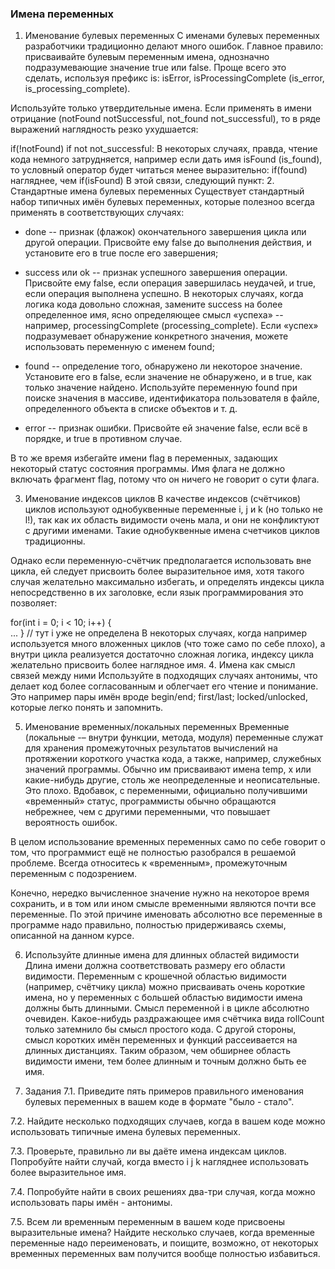 ### Имена переменных
1. Именование булевых переменных
С именами булевых переменных разработчики традиционно делают много ошибок.
Главное правило: присваивайте булевым переменным имена, однозначно подразумевающие значение true или false.
Проще всего это сделать, используя префикс is: isError, isProcessingComplete (is_error, is_processing_complete).

Используйте только утвердительные имена. Если применять в имени отрицание (notFound notSuccessful, not_found not_successful), то в ряде выражений наглядность резко ухудшается:

if(!notFound) 
if not not_successful:
В некоторых случаях, правда, чтение кода немного затрудняется, например если дать имя isFound (is_found), то условный оператор будет читаться менее выразительно:
if(found) 
нагляднее, чем
if(isFound)
В этой связи, следующий пункт:
2. Стандартные имена булевых переменных
Существует стандартный набор типичных имён булевых переменных, которые полезноо всегда применять в соответствующих случаях:

- done -- признак (флажок) окончательного завершения цикла или другой операции. Присвойте ему false до выполнения действия, и установите его в true после его завершения;

- success или ok -- признак успешного завершения операции. Присвойте ему false, если операция завершилась неудачей, и true, если операция выполнена успешно. В некоторых случаях, когда логика кода довольно сложная, замените success на более определенное имя, ясно определяющее смысл «успеха» -- например, processingComplete (processing_complete). Если «успех» подразумевает обнаружение конкретного значения, можете использовать переменную с именем found;

- found -- определение того, обнаружено ли некоторое значение. Установите его в false, если значение не обнаружено, и в true, как только значение найдено. Используйте переменную found при поиске значения в массиве, идентификатора пользователя в файле, определенного объекта в списке объектов и т. д.

- error -- признак ошибки. Присвойте ей значение false, если всё в порядке, и true в противном случае.

В то же время избегайте имени flag в переменных, задающих некоторый статус состояния программы. Имя флага не должно включать фрагмент flag, потому что он ничего не говорит о сути флага.

3. Именование индексов циклов
В качестве индексов (счётчиков) циклов используют однобуквенные переменные i, j и k (но только не l!), так как их область видимости очень мала, и они не конфликтуют с другими именами. Такие однобуквенные имена счетчиков циклов традиционны.

Однако если переменную-счётчик предполагается использовать вне цикла, ей следует присвоить более выразительное имя, хотя такого случая желательно максимально избегать, и определять индексы цикла непосредственно в их заголовке, если язык программирования это позволяет:

for(int i = 0; i < 10; i++) {  
    ...
}
// тут i уже не определена
В некоторых случаях, когда например используется много вложенных циклов (что тоже само по себе плохо), а внутри цикла реализуется достаточно сложная логика, индексу цикла желательно присвоить более наглядное имя.
4. Имена как смысл связей между ними
Используйте в подходящих случаях антонимы, что делает код более согласованным и облегчает его чтение и понимание. Это например пары имён вроде begin/end; first/last; locked/unlocked, которые легко понять и запомнить.

5. Именование временных/локальных переменных
Временные (локальные -– внутри функции, метода, модуля) переменные служат для хранения промежуточных результатов вычислений на протяжении короткого участка кода, а также, например, служебных значений программы. Обычно им присваивают имена temp, x или какие-нибудь другие, столь же неопределенные и неописательные. Это плохо. Вдобавок, с переменными, официально получившими «временный» статус, программисты обычно обращаются небрежнее, чем с другими переменными, что повышает вероятность ошибок.

В целом использование временных переменных само по себе говорит о том, что программист ещё не полностью разобрался в решаемой проблеме. Всегда относитесь к «временным», промежуточным переменным с подозрением.

Конечно, нередко вычисленное значение нужно на некоторое время сохранить, и в том или ином смысле временными являются почти все переменные. По этой причине именовать абсолютно все переменные в программе надо правильно, полностью придерживаясь схемы, описанной на данном курсе.

6. Используйте длинные имена для длинных областей видимости
Длина имени должна соответствовать размеру его области видимости.
Переменным с крошечной областью видимости (например, счётчику цикла) можно присваивать очень короткие имена, но у переменных с большей областью видимости имена должны быть длинными.
Смысл переменной i в цикле абсолютно очевиден. Какое-нибудь раздражающее имя счётчика вида rollCount только затемнило бы смысл простого кода.
С другой стороны, смысл коротких имён переменных и функций рассеивается на длинных дистанциях. Таким образом, чем обширнее область видимости имени, тем более длинным и точным должно быть ее имя.

7. Задания
7.1. Приведите пять примеров правильного именования булевых переменных в вашем коде в формате "было - стало".

7.2. Найдите несколько подходящих случаев, когда в вашем коде можно использовать типичные имена булевых переменных.

7.3. Проверьте, правильно ли вы даёте имена индексам циклов. Попробуйте найти случай, когда вместо i j k нагляднее использовать более выразительное имя.

7.4. Попробуйте найти в своих решениях два-три случая, когда можно использовать пары имён - антонимы.

7.5. Всем ли временным переменным в вашем коде присвоены выразительные имена? Найдите несколько случаев, когда временные переменные надо переименовать, и поищите, возможно, от некоторых временных переменных вам получится вообще полностью избавиться.